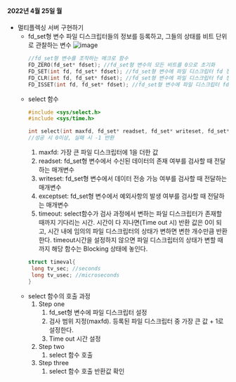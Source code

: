 #### 2022년 4월 25일 월
* 멀티플렉싱 서버 구현하기
  * fd_set형 변수
    파일 디스크립터들의 정보를 등록하고, 그들의 상태를 비트 단위로 관찰하는 변수
    ![image](https://user-images.githubusercontent.com/55453184/165032393-ad28879c-70b8-40d5-84c9-6cdbfe2a2121.png)
    ```C
    //fd_set형 변수를 조작하는 메크로 함수
    FD_ZERO(fd_set* fdset); //fd_set형 변수의 모든 비트를 0으로 초기화
    FD_SET(int fd, fd_set* fdset); //fd_set형 변수에 파일 디스크립터 fd 정보를 등록
    FD_CLR(int fd, fd_set* fdset); //fd_set형 변수에 파일 디스크립터 fd 정보를 삭제
    FD_ISSET(int fd, fd_set* fdset); //fd_set형 변수에 파일 디스크립터 fd의 정보가 있으면 양수 반환
    ```
  * select 함수
    ```C
    #include <sys/select.h>
    #include <sys/time.h>
    
    int select(int maxfd, fd_set* readset, fd_set* writeset, fd_set* exceptset, const struct timeval* timeout);
    //성공 시 0이상, 실패 시 -1 반환
    ```
    1. maxfd: 가장 큰 파일 디스크립터에 1을 더한 값
    2. readset: fd_set형 변수에서 수신된 데이터의 존재 여부를 검사할 때 전달하는 매개변수
    3. writeset: fd_set형 변수에서 데이터 전송 가능 여부를 검사할 때 전달하는 매개변수
    4. exceptset: fd_set형 변수에서 예외사항의 발생 여부를 검사할 때 전달하는 매개변수
    5. timeout: select함수가 검사 과정에서 변하는 파일 디스크립터가 존재할 때까지 기다리는 시간.
                시간이 다 지나면(Time out 시) 반환 값은 0이 되고, 시간 내에 임의의 파일 디스크립터의 상태가 변하면 변한 개수만큼 반환한다.
                timeout시간을 설정하지 않으면 파일 디스크립터의 상태가 변할 때까지 해당 함수는 Blocking 상태에 놓인다.
    ```C
    struct timeval{
     long tv_sec; //seconds
     long tv_usec; //microseconds
    }
    ```
  * select 함수의 호출 과정
    1. Step one
       1) fd_set형 변수에 파일 디스크립터 설정
       2) 검사 범위 지정(maxfd). 등록된 파일 디스크립터 중 가장 큰 값 + 1로 설정한다.
       3) Time out 시간 설정
    3. Step two
       1) select 함수 호출
    5. Step three
       1) select 함수 호출 반환값 확인

